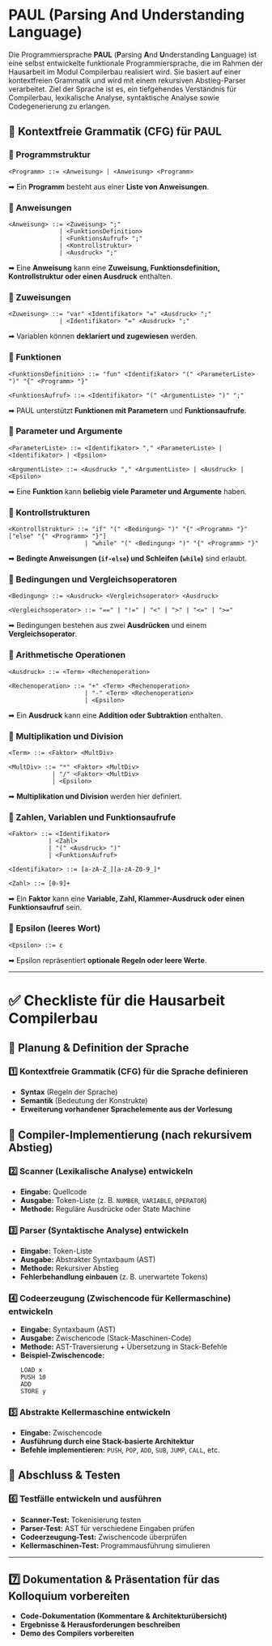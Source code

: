 # PAUL (Parsing And Understanding Language)

Die Programmiersprache **PAUL** (**P**arsing **A**nd **U**nderstanding **L**anguage) ist eine selbst entwickelte funktionale Programmiersprache, die im Rahmen der Hausarbeit im Modul Compilerbau realisiert wird. Sie basiert auf einer kontextfreien Grammatik und wird mit einem rekursiven Abstieg-Parser verarbeitet. Ziel der Sprache ist es, ein tiefgehendes Verständnis für Compilerbau, lexikalische Analyse, syntaktische Analyse sowie Codegenerierung zu erlangen.

## 📜 Kontextfreie Grammatik (CFG) für PAUL

### **🔹 Programmstruktur**
```plaintext
<Programm> ::= <Anweisung> | <Anweisung> <Programm>
```
➡ Ein **Programm** besteht aus einer **Liste von Anweisungen**.

### **🔹 Anweisungen**
```plaintext
<Anweisung> ::= <Zuweisung> ";"  
              | <FunktionsDefinition>  
              | <FunktionsAufruf> ";"  
              | <Kontrollstruktur>  
              | <Ausdruck> ";"
```
➡ Eine **Anweisung** kann eine **Zuweisung, Funktionsdefinition, Kontrollstruktur oder einen Ausdruck** enthalten.

### **🔹 Zuweisungen**
```plaintext
<Zuweisung> ::= "var" <Identifikator> "=" <Ausdruck> ";"
              | <Identifikator> "=" <Ausdruck> ";"
```
➡ Variablen können **deklariert und zugewiesen** werden.

### **🔹 Funktionen**
```plaintext
<FunktionsDefinition> ::= "fun" <Identifikator> "(" <ParameterListe> ")" "{" <Programm> "}"

<FunktionsAufruf> ::= <Identifikator> "(" <ArgumentListe> ")" ";"
```
➡ PAUL unterstützt **Funktionen mit Parametern** und **Funktionsaufrufe**.

### **🔹 Parameter und Argumente**
```plaintext
<ParameterListe> ::= <Identifikator> "," <ParameterListe> | <Identifikator> | <Epsilon>

<ArgumentListe> ::= <Ausdruck> "," <ArgumentListe> | <Ausdruck> | <Epsilon>
```
➡ Eine **Funktion** kann **beliebig viele Parameter und Argumente** haben.

### **🔹 Kontrollstrukturen**
```plaintext
<Kontrollstruktur> ::= "if" "(" <Bedingung> ")" "{" <Programm> "}" ["else" "{" <Programm> "}"]  
                     | "while" "(" <Bedingung> ")" "{" <Programm> "}"
```
➡ **Bedingte Anweisungen (`if-else`) und Schleifen (`while`)** sind erlaubt.

### **🔹 Bedingungen und Vergleichsoperatoren**
```plaintext
<Bedingung> ::= <Ausdruck> <Vergleichsoperator> <Ausdruck>

<Vergleichsoperator> ::= "==" | "!=" | "<" | ">" | "<=" | ">="
```
➡ Bedingungen bestehen aus zwei **Ausdrücken** und einem **Vergleichsoperator**.

### **🔹 Arithmetische Operationen**
```plaintext
<Ausdruck> ::= <Term> <Rechenoperation>

<Rechenoperation> ::= "+" <Term> <Rechenoperation>  
                     | "-" <Term> <Rechenoperation>  
                     | <Epsilon>
```
➡ Ein **Ausdruck** kann eine **Addition oder Subtraktion** enthalten.

### **🔹 Multiplikation und Division**
```plaintext
<Term> ::= <Faktor> <MultDiv>

<MultDiv> ::= "*" <Faktor> <MultDiv>  
            | "/" <Faktor> <MultDiv>  
            | <Epsilon>
```
➡ **Multiplikation und Division** werden hier definiert.

### **🔹 Zahlen, Variablen und Funktionsaufrufe**
```plaintext
<Faktor> ::= <Identifikator>  
           | <Zahl>  
           | "(" <Ausdruck> ")"  
           | <FunktionsAufruf>

<Identifikator> ::= [a-zA-Z_][a-zA-Z0-9_]*

<Zahl> ::= [0-9]+
```
➡ Ein **Faktor** kann eine **Variable, Zahl, Klammer-Ausdruck oder einen Funktionsaufruf** sein.

### **🔹 Epsilon (leeres Wort)**
```plaintext
<Epsilon> ::= ε
```
➡ Epsilon repräsentiert **optionale Regeln oder leere Werte**.


---

# ✅ Checkliste für die Hausarbeit Compilerbau

## 🔹 Planung & Definition der Sprache

### 1️⃣ Kontextfreie Grammatik (CFG) für die Sprache definieren
- **Syntax** (Regeln der Sprache)
- **Semantik** (Bedeutung der Konstrukte)
- **Erweiterung vorhandener Sprachelemente aus der Vorlesung**

## 🔹 Compiler-Implementierung (nach rekursivem Abstieg)

### 2️⃣ Scanner (Lexikalische Analyse) entwickeln
- **Eingabe:** Quellcode
- **Ausgabe:** Token-Liste (z. B. `NUMBER`, `VARIABLE`, `OPERATOR`)
- **Methode:** Reguläre Ausdrücke oder State Machine

### 3️⃣ Parser (Syntaktische Analyse) entwickeln
- **Eingabe:** Token-Liste
- **Ausgabe:** Abstrakter Syntaxbaum (AST)
- **Methode:** Rekursiver Abstieg
- **Fehlerbehandlung einbauen** (z. B. unerwartete Tokens)

### 4️⃣ Codeerzeugung (Zwischencode für Kellermaschine) entwickeln
- **Eingabe:** Syntaxbaum (AST)
- **Ausgabe:** Zwischencode (Stack-Maschinen-Code)
- **Methode:** AST-Traversierung + Übersetzung in Stack-Befehle
- **Beispiel-Zwischencode:**
  ```assembly
  LOAD x
  PUSH 10
  ADD
  STORE y
  ```

### 5️⃣ Abstrakte Kellermaschine entwickeln
- **Eingabe:** Zwischencode
- **Ausführung durch eine Stack-basierte Architektur**
- **Befehle implementieren:** `PUSH`, `POP`, `ADD`, `SUB`, `JUMP`, `CALL`, etc.

## 🔹 Abschluss & Testen

### 6️⃣ Testfälle entwickeln und ausführen
- **Scanner-Test:** Tokenisierung testen
- **Parser-Test:** AST für verschiedene Eingaben prüfen
- **Codeerzeugung-Test:** Zwischencode überprüfen
- **Kellermaschinen-Test:** Programmausführung simulieren

---

## 7️⃣ Dokumentation & Präsentation für das Kolloquium vorbereiten
- **Code-Dokumentation (Kommentare & Architekturübersicht)**
- **Ergebnisse & Herausforderungen beschreiben**
- **Demo des Compilers vorbereiten**
